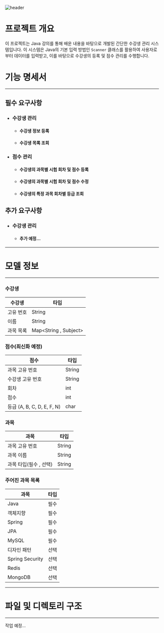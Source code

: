 ![header](https://capsule-render.vercel.app/api?text=23조%20수강생%20관리%20시스템&animation=fadeIn&type=Venom&fontColor=ffffff)

# 프로젝트 개요
이 프로젝트는 Java 강의를 통해 배운 내용을 바탕으로 개발된 간단한 수강생 관리 시스템입니다. 이 시스템은 Java의 기본 입력 방법인 `Scanner` 클래스를 활용하여 사용자로부터 데이터를 입력받고, 이를 바탕으로 수강생의 등록 및 점수 관리를 수행합니다.

# 기능 명세서
***
## 필수 요구사항
* ### 수강생 관리
  * #### 수강생 정보 등록
  * #### 수강생 목록 조회

* ### 점수 관리
  * #### 수강생의 과목별 시험 회차 및 점수 등록
  * #### 수강생의 과목별 시험 회차 및 점수 수정
  * #### 수강생의 특정 과목 회차별 등급 조회
  
## 추가 요구사항
* ### 수강생 관리
  * #### 추가 예정... 

***
# 모델 정보
***

### 수강생
| 수강생   | 타입                    |
|-------|-----------------------|
| 고유 번호 | String                |
| 이름    | String                |
| 과목 목록 | Map<String , Subject> |

### 점수(최신화 예정)
| 점수        | 타입     |
|-----------|--------|
| 과목 고유 번호  | String |
| 수강생 고유 번호 | String |
| 회차        | int    |
| 점수        | int    |
| 등급 (A, B, C, D, E, F, N)        | char   |

### 과목
| 과목             | 타입     |
|----------------|--------|
| 과목 고유 번호       | String |
| 과목 이름          | String |
| 과목 타입(필수 , 선택) | String |

### 주어진 과목 목록
| 과목              | 타입      |    
|-----------------|---------|
| Java            | 필수 |
| 객체지향            | 필수 |
| Spring          | 필수 |
| JPA             | 필수 |
| MySQL           | 필수      |
| 디자인 패턴          | 선택      |
| Spring Security | 선택      |
| Redis           | 선택      |
| MongoDB         | 선택      |

***
# 파일 및 디렉토리 구조
***
작업 예정...
